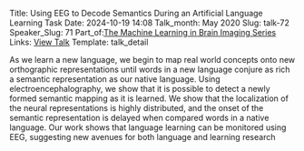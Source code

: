 Title: Using EEG to Decode Semantics During an Artificial Language Learning Task
Date: 2024-10-19 14:08
Talk_month: May 2020
Slug: talk-72
Speaker_Slug: 71
Part_of:[The Machine Learning in Brain Imaging Series](/series)
Links: [View Talk](https://www.youtube.com/watch?v=HdwYMnlpeRo&ab_channel=NIMHCenterforMultimodalNeuroimaging)
Template: talk_detail

As we learn a new language, we begin to map real world concepts onto new orthographic representations until words in a new language conjure as rich a semantic representation as our native language.  Using electroencephalography, we show that it is possible to detect a newly formed semantic mapping as it is learned.  We show that the localization of the neural representations is highly distributed, and the onset of the semantic representation is delayed when compared words in a native language. Our work shows that language learning can be monitored using EEG, suggesting new avenues for both language and learning research